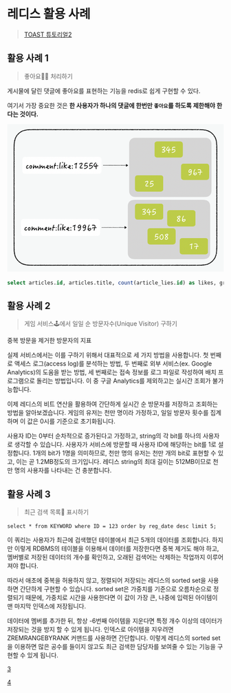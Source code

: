 # 레디스 활용 사례
> [TOAST 튜토리얼2](https://meetup.toast.com/posts/225)


## 활용 사례 1
> 좋아요👍🏻 처리하기


게시물에 달린 댓글에 좋아요를 표현하는 기능을 redis로 쉽게 구현할 수 있다.

여기서 가장 중요한 것은 **한 사용자가 하나의 댓글에 한번만 `좋아요`를 하도록 제한해야 한다는 것이다.**

![](./img/redis_like.png)


```sql
select articles.id, articles.title, count(article_lies.id) as likes, group_concat(user)
```
## 활용 사례 2
> 게임 서비스🕹에서 일일 순 방문자수(Unique Visitor) 구하기

중복 방문을 제거한 방문자의 지표

실제 서비스에서는 이를 구하기 위해서 대표적으로 세 가지 방법을 사용합니다. 첫 번째로 액세스 로그(access log)를 분석하는 방법, 두 번째로 외부 서비스(ex. Google Analytics)의 도움을 받는 방법, 세 번째로는 접속 정보를 로그 파일로 작성하여 배치 프로그램으로 돌리는 방법입니다. 이 중 구글 Analytics를 제외하고는 실시간 조회가 불가능합니다.

이제 레디스의 비트 연산을 활용하여 간단하게 실시간 순 방문자를 저장하고 조회하는 방법을 알아보겠습니다. 게임의 유저는 천만 명이라 가정하고, 일일 방문자 횟수를 집계하며 이 값은 0시를 기준으로 초기화됩니다.

사용자 ID는 0부터 순차적으로 증가된다고 가정하고, string의 각 bit를 하나의 사용자로 생각할 수 있습니다. 사용자가 서비스에 방문할 때 사용자 ID에 해당하는 bit를 1로 설정합니다. 1개의 bit가 1명을 의미하므로, 천만 명의 유저는 천만 개의 bit로 표현할 수 있고, 이는 곧 1.2MB정도의 크기입니다. 레디스 string의 최대 길이는 512MB이므로 천만 명의 사용자를 나타내는 건 충분합니다.

## 활용 사례 3
> 최근 검색 목록🔎 표시하기

`select * from KEYWORD where ID = 123 order by reg_date desc limit 5;`

이 쿼리는 사용자가 최근에 검색했던 테이블에서 최근 5개의 데이터를 조회합니다. 하지만 이렇게 RDBMS의 테이블을 이용해서 데이터를 저장한다면 중복 제거도 해야 하고, 멤버별로 저장된 데이터의 개수를 확인하고, 오래된 검색어는 삭제하는 작업까지 이루어져야 합니다.

따라서 애초에 중복을 허용하지 않고, 정렬되어 저장되는 레디스의 sorted set을 사용하면 간단하게 구현할 수 있습니다. sorted set은 가중치를 기준으로 오름차순으로 정렬되기 때문에, 가중치로 시간을 사용한다면 이 값이 가장 큰, 나중에 입력된 아이템이 맨 마지막 인덱스에 저장됩니다.

데이터에 멤버를 추가한 뒤, 항상 -6번째 아이템을 지운다면 특정 개수 이상의 데이터가 저장되는 것을 방지 할 수 있게 됩니다. 인덱스로 아이템을 지우려면 ZREMRANGEBYRANK 커맨드를 사용하면 간단합니다. 이렇게 레디스의 sorted set을 이용하면 많은 공수를 들이지 않고도 최근 검색한 담당자를 보여줄 수 있는 기능을 구현할 수 있게 됩니다.

[3](https://medium.com/garimoo/%EA%B0%9C%EB%B0%9C%EC%9E%90%EB%A5%BC-%EC%9C%84%ED%95%9C-%EB%A0%88%EB%94%94%EC%8A%A4-%ED%8A%9C%ED%86%A0%EB%A6%AC%EC%96%BC-03-1d5fa7ca9682)

[4](https://medium.com/garimoo/%EA%B0%9C%EB%B0%9C%EC%9E%90%EB%A5%BC-%EC%9C%84%ED%95%9C-%EB%A0%88%EB%94%94%EC%8A%A4-%ED%8A%9C%ED%86%A0%EB%A6%AC%EC%96%BC-04-17256c55493d)